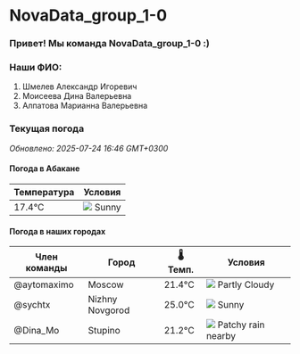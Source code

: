 # NovaData_group_1-0
### Привет! Мы команда NovaData_group_1-0 :)

### Наши ФИО:
1. Шмелев Александр Игоревич
2. Моисеева Дина Валерьевна
3. Алпатова Марианна Валерьевна

### Текущая погода
<!-- WEATHER:START -->
_Обновлено: 2025-07-24 16:46 GMT+0300_

#### Погода в Абакане

| Температура | Условия |
|-------------|----------|
| 17.4°C     | ![](https://cdn.weatherapi.com/weather/64x64/day/113.png) Sunny |

#### Погода в наших городах

| Член команды  | Город               | 🌡️ Темп.  | Условия          |
|---------------|---------------------|-----------|--------------------|
| @aytomaximo    | Moscow              |   21.4°C | ![](https://cdn.weatherapi.com/weather/64x64/day/116.png) Partly Cloudy |
| @sychtx        | Nizhny Novgorod     |   25.0°C | ![](https://cdn.weatherapi.com/weather/64x64/day/113.png) Sunny        |
| @Dina_Mo       | Stupino             |   21.2°C | ![](https://cdn.weatherapi.com/weather/64x64/day/176.png) Patchy rain nearby |

<!-- WEATHER:END -->
